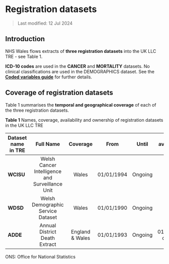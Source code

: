 # Registration datasets
>Last modified: 12 Jul 2024
## Introduction  
NHS Wales flows extracts of **three registration datasets** into the UK LLC TRE - see Table 1.

**ICD-10 codes** are used in the **CANCER** and **MORTALITY** datasets. No clinical classifications are used in the DEMOGRAPHICS dataset. See the [**Coded variables guide**](../Coding/coding_intro.md) for further details.

## Coverage of registration datasets
Table 1 summarises the **temporal and geographical coverage** of each of the three registration datasets. 

**Table 1** Names, coverage, availability and ownership of registration datasets in the UK LLC TRE

| **Dataset name in TRE**|**Full Name**|**Coverage**|**From**|**Until**|**Data available in TRE**|**Owner**|
|---|:---:|:---:|:---:|:---:|:---:|:---:|
|**WCISU**|Welsh Cancer Intelligence and Surveillance Unit |Wales|01/01/1994|Ongoing|TBC|NHSW|
|**WDSD**|Welsh Demographic Service Dataset|Wales|01/01/1990 |Ongoing|TBC|NHSW|
|**ADDE**|Annual District Death Extract|England & Wales|01/01/1993|Ongoing|01/01/1993 onwards|ONS|  |  

ONS: Office for National Statistics  






